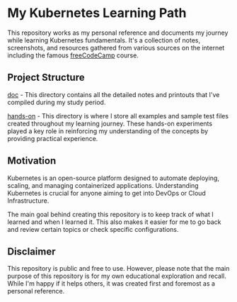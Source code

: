 # My Kubernetes Learning Path

This repository works as my personal reference and documents my journey while learning Kubernetes fundamentals. It's a collection of notes, screenshots, and resources gathered from various sources on the internet including the famous [freeCodeCamp](https://www.freecodecamp.org) course.

## Project Structure

[doc](./doc/readme.md) - This directory contains all the detailed notes and printouts that I've compiled during my study period.

[hands-on](./hands-on/) - This directory is where I store all examples and sample test files created throughout my learning journey. These hands-on experiments played a key role in reinforcing my understanding of the concepts by providing practical experience.

## Motivation

Kubernetes is an open-source platform designed to automate deploying, scaling, and managing containerized applications. Understanding Kubernetes is crucial for anyone aiming to get into DevOps or Cloud Infrastructure.

The main goal behind creating this repository is to keep track of what I learned and when I learned it. This also makes it easier for me to go back and review certain topics or check specific configurations.

## Disclaimer

This repository is public and free to use. However, please note that the main purpose of this repository is for my own educational exploration and recall. While I'm happy if it helps others, it was created first and foremost as a personal reference.


